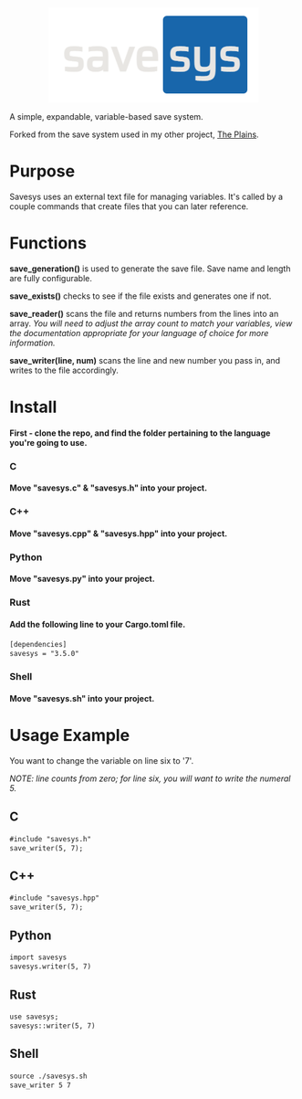 <p align="center">
  <img width="369" height="166" src=https://github.com/draumaz/savesys/blob/main/logo.png?raw>
</p>

A simple, expandable, variable-based save system.

Forked from the save system used in my other project, [The Plains](https://github.com/draumaz/plains).

# Purpose

Savesys uses an external text file for managing variables. It's called by a couple commands that create files that you can later reference.

# Functions

**save_generation()** is used to generate the save file. Save name and length are fully configurable.

**save_exists()** checks to see if the file exists and generates one if not.

**save_reader()** scans the file and returns numbers from the lines into an array. *You will need to adjust the array count to match your variables, view the documentation appropriate for your language of choice for more information.*

**save_writer(line, num)** scans the line and new number you pass in, and writes to the file accordingly.

# Install

#### First - clone the repo, and find the folder pertaining to the language you're going to use.

### C

#### Move "savesys.c" & "savesys.h" into your project.

### C++

#### Move "savesys.cpp" & "savesys.hpp" into your project.

### Python

#### Move "savesys.py" into your project.

### Rust

#### Add the following line to your Cargo.toml file.
```
[dependencies]
savesys = "3.5.0"
```
### Shell

#### Move "savesys.sh" into your project.

# Usage Example

You want to change the variable on line six to '7'.

*NOTE: line counts from zero; for line six, you will want to write the numeral 5.*

## C

```
#include "savesys.h"
save_writer(5, 7);
```

## C++

```
#include "savesys.hpp"
save_writer(5, 7);
```

## Python

```
import savesys
savesys.writer(5, 7)
```

## Rust

```
use savesys;
savesys::writer(5, 7)
```

## Shell

```
source ./savesys.sh
save_writer 5 7
```
